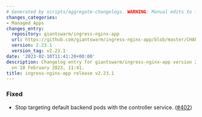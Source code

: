 ```yaml
---
# Generated by scripts/aggregate-changelogs. WARNING: Manual edits to this files will be overwritten.
changes_categories:
- Managed Apps
changes_entry:
  repository: giantswarm/ingress-nginx-app
  url: https://github.com/giantswarm/ingress-nginx-app/blob/master/CHANGELOG.md#2231---2023-02-10
  version: 2.23.1
  version_tag: v2.23.1
date: '2023-02-10T11:41:20+00:00'
description: Changelog entry for giantswarm/ingress-nginx-app version 2.23.1, published
  on 10 February 2023, 11:41.
title: ingress-nginx-app release v2.23.1
---
```


### Fixed
- Stop targeting default backend pods with the controller service. ([#402](https://github.com/giantswarm/ingress-nginx-app/pull/402))
